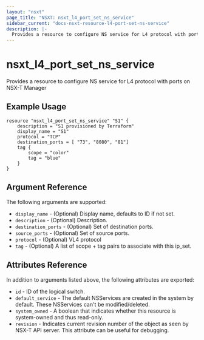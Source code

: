 ```yaml
---
layout: "nsxt"
page_title: "NSXT: nsxt_l4_port_set_ns_service"
sidebar_current: "docs-nsxt-resource-l4-port-set-ns-service"
description: |-
  Provides a resource to configure NS service for L4 protocol with ports on NSX-T Manager.
---
```


# nsxt_l4_port_set_ns_service

Provides a resource to configure NS service for L4 protocol with ports on NSX-T Manager

## Example Usage

```hcl
resource "nsxt_l4_port_set_ns_service" "S1" {
    description = "S1 provisioned by Terraform"
    display_name = "S1"
    protocol = "TCP"
    destination_ports = [ "73", "8080", "81"]
    tag {
        scope = "color"
        tag = "blue"
    }
}
```

## Argument Reference

The following arguments are supported:

* `display_name` - (Optional) Display name, defaults to ID if not set.
* `description` - (Optional) Description.
* `destination_ports` - (Optional) Set of destination ports.
* `source_ports` - (Optional) Set of source ports.
* `protocol` - (Optional) VL4 protocol
* `tag` - (Optional) A list of scope + tag pairs to associate with this ip_set.

## Attributes Reference

In addition to arguments listed above, the following attributes are exported:

* `id` - ID of the logical switch.
* `default_service` - The default NSServices are created in the system by default. These NSServices can't be modified/deleted.
* `system_owned` - A boolean that indicates whether this resource is system-owned and thus read-only.
* `revision` - Indicates current revision number of the object as seen by NSX-T API server. This attribute can be useful for debugging.
